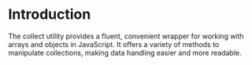 # Introduction

The collect utility provides a fluent, convenient wrapper for working with arrays and objects in JavaScript. It offers a variety of methods to manipulate collections, making data handling easier and more readable.

